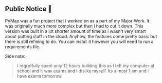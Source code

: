 ## Public Notice 🦉
PyMap was a fun project that I worked on as a part of my Major Work. It was originally much more complex but then I had to cut it down. This version was built in a lot shorter amount of time as i wasn't very smart about putting stuff in the cloud. Anyhow, the features come pretty basic but there is still refining to do. You can install it however you will need to run a requirements file. 





Side note:
> I regretfully spent only 12 hours building this as I left my computer at school and it was exams and i dislike myself. Its almost 1 am and i have exams tomorrow.

